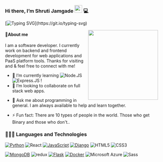 ### Hi there, I’m Shruti Jamgade  <img src="https://media.giphy.com/media/hvRJCLFzcasrR4ia7z/giphy.gif" width="25px"> :computer:
[![Typing SVG](https://readme-typing-svg.herokuapp.com/?lines=I+am+Shruti+Jamgade;I+am+a+software+developer;It's+nice+to+meet+you.)](https://git.io/typing-svg)
<!-- <div style="text-align: center">⚡⚡</div> -->
<img align='right' src="https://media.giphy.com/media/M9gbBd9nbDrOTu1Mqx/giphy.gif" width="230">
<h4>  📖About me </h4>
I am a software developer. I currently work on backend and frontend development for web applications and PaaS platform tools. Thanks for visiting and & feel free to connect with me!

<!--Here are some ideas to get you started: 👋-->

<!-- - 🔭 I’m currently working on ... -->
- 🌱 I’m currently learning ![Node.JS](https://img.shields.io/badge/-Node.JS-black?style=plastic&logo=Node.js) ![Express.JS](https://img.shields.io/badge/-Express.JS-c7b198?style=plastic&logo=Express.JS) !
- 👯 I’m looking to collaborate on full stack web apps.
<!-- - 🤔 I’m looking for help on how to contribute to open -->
- 💬 Ask me about programming in general. I am always available to help and learn together.
<!-- - 📫 How to reach me: ... -->
<!-- - 😄🧐 Pronouns: ... -->
- ⚡ Fun fact: There are 10 types of people in the world. Those who get Binary and those who don't..

### 👨🏻‍💻 Languages and Technologies
[![Python](https://img.shields.io/badge/-Python-3776AB?style=flat-square&logo=python&logoColor=ffffff)](https://www.python.org/)
![React](https://img.shields.io/badge/-React-%23282C34?style=flat-square&logo=react)
[![JavaScript](https://img.shields.io/badge/-JavaScript-%23F7DF1C?style=flat-square&logo=javascript&logoColor=000000&labelColor=%23F7DF1C&color=%23FFCE5A)](https://www.javascript.com/)
[![Django](https://img.shields.io/badge/-Django-092E20?style=flat-square&logo=Django&logoColor=ffffff)](https://www.djangoproject.com/)
![HTML5](https://img.shields.io/badge/-HTML5-E34F26?style=flat-square&logo=html5&logoColor=white)
![CSS3](https://img.shields.io/badge/-CSS3-1572B6?style=flat-square&logo=css3)

[![MongoDB](https://img.shields.io/badge/-MongoDB-47A248?style=flat-square&logo=MongoDB&logoColor=ffffff)](https://www.mongodb.com/)
 <img alt="redux" src="https://img.shields.io/badge/-Redux-764ABC?style=flat-square&logo=redux&logoColor=white" />
[![Flask](https://img.shields.io/badge/-Flask-000000?style=flat-square&logo=Flask&logoColor=ffffff)](https://flask.palletsprojects.com/)
[![Docker](https://img.shields.io/badge/-Docker-2496ED?style=flat-square&logo=docker&logoColor=ffffff)](https://www.docker.com/)
![Microsoft Azure](https://img.shields.io/badge/Microsoft%20Azure-232F7E?style=flat-square&logo=microsoft-azure)
![Sass](https://img.shields.io/badge/-Sass-%23CC6699?style=flat-square&logo=sass&logoColor=ffffff)


